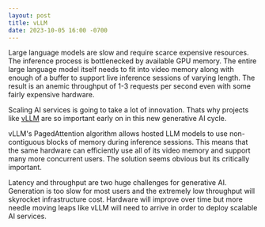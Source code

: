 ```yaml
---
layout: post
title: vLLM
date: 2023-10-05 16:00 -0700
---
```


Large language models are slow and require scarce expensive resources.  The inference process is bottlenecked by available GPU memory.  The entire large language model itself needs to fit into video memory along with enough of a buffer to support live inference sessions of varying length.  The result is an anemic throughput of 1-3 requests per second even with some fairly expensive hardware.

Scaling AI services is going to take a lot of innovation.  Thats why projects like [vLLM](https://vllm.ai) are so important early on in this new generative AI cycle.

vLLM's PagedAttention algorithm allows hosted LLM models to use non-contiguous blocks of memory during inference sessions.  This means that the same hardware can efficiently use all of its video memory and support many more concurrent users.  The solution seems obvious but its critically important.

Latency and throughput are two huge challenges for generative AI.  Generation is too slow for most users and the extremely low throughput will skyrocket infrastructure cost.  Hardware will improve over time but more needle moving leaps like vLLM will need to arrive in order to deploy scalable AI services.